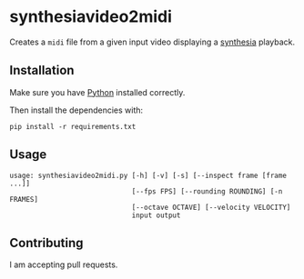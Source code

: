 # synthesiavideo2midi
Creates a `midi` file from a given input video displaying a [synthesia](http://www.synthesiagame.com/) playback.

## Installation
Make sure you have [Python](https://www.python.org/downloads/) installed correctly.

Then install the dependencies with:
```
pip install -r requirements.txt
```

## Usage
```
usage: synthesiavideo2midi.py [-h] [-v] [-s] [--inspect frame [frame ...]]
                              [--fps FPS] [--rounding ROUNDING] [-n FRAMES]
                              [--octave OCTAVE] [--velocity VELOCITY]
                              input output
```

## Contributing
I am accepting pull requests.
